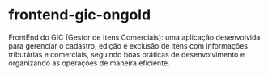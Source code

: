 # frontend-gic-ongold
FrontEnd do GIC (Gestor de Itens Comerciais): uma aplicação desenvolvida para gerenciar o cadastro, edição e exclusão de itens com informações tributárias e comerciais, seguindo boas práticas de desenvolvimento e organizando as operações de maneira eficiente.

